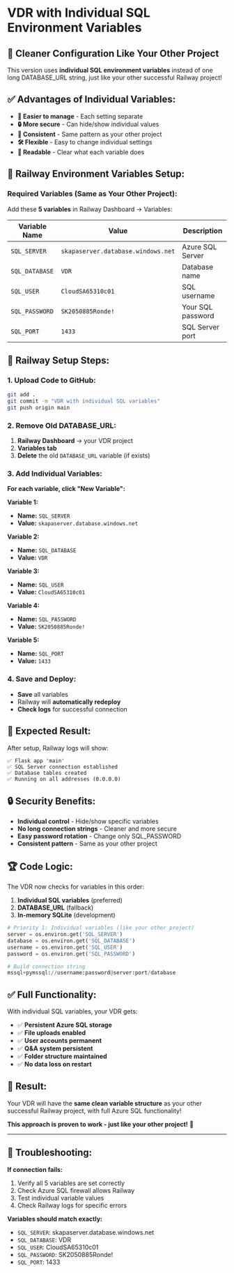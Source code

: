 # VDR with Individual SQL Environment Variables

## 🎯 **Cleaner Configuration Like Your Other Project**

This version uses **individual SQL environment variables** instead of one long DATABASE_URL string, just like your other successful Railway project!

## ✅ **Advantages of Individual Variables:**

- **🔧 Easier to manage** - Each setting separate
- **🔒 More secure** - Can hide/show individual values
- **🚀 Consistent** - Same pattern as your other project
- **🛠️ Flexible** - Easy to change individual settings
- **📝 Readable** - Clear what each variable does

## 🔧 **Railway Environment Variables Setup:**

### **Required Variables (Same as Your Other Project):**

Add these **5 variables** in Railway Dashboard → Variables:

| Variable Name | Value | Description |
|---------------|-------|-------------|
| `SQL_SERVER` | `skapaserver.database.windows.net` | Azure SQL Server |
| `SQL_DATABASE` | `VDR` | Database name |
| `SQL_USER` | `CloudSA65310c01` | SQL username |
| `SQL_PASSWORD` | `SK2050885Ronde!` | Your SQL password |
| `SQL_PORT` | `1433` | SQL Server port |

## 🚀 **Railway Setup Steps:**

### **1. Upload Code to GitHub:**
```bash
git add .
git commit -m "VDR with individual SQL variables"
git push origin main
```

### **2. Remove Old DATABASE_URL:**
1. **Railway Dashboard** → your VDR project
2. **Variables tab**
3. **Delete** the old `DATABASE_URL` variable (if exists)

### **3. Add Individual Variables:**
**For each variable, click "New Variable":**

**Variable 1:**
- **Name:** `SQL_SERVER`
- **Value:** `skapaserver.database.windows.net`

**Variable 2:**
- **Name:** `SQL_DATABASE`  
- **Value:** `VDR`

**Variable 3:**
- **Name:** `SQL_USER`
- **Value:** `CloudSA65310c01`

**Variable 4:**
- **Name:** `SQL_PASSWORD`
- **Value:** `SK2050885Ronde!`

**Variable 5:**
- **Name:** `SQL_PORT`
- **Value:** `1433`

### **4. Save and Deploy:**
- **Save** all variables
- Railway will **automatically redeploy**
- **Check logs** for successful connection

## 🎯 **Expected Result:**

After setup, Railway logs will show:
```
✅ Flask app 'main'
✅ SQL Server connection established
✅ Database tables created
✅ Running on all addresses (0.0.0.0)
```

## 🔒 **Security Benefits:**

- **Individual control** - Hide/show specific variables
- **No long connection strings** - Cleaner and more secure
- **Easy password rotation** - Change only SQL_PASSWORD
- **Consistent pattern** - Same as your other project

## 🏆 **Code Logic:**

The VDR now checks for variables in this order:
1. **Individual SQL variables** (preferred)
2. **DATABASE_URL** (fallback)
3. **In-memory SQLite** (development)

```python
# Priority 1: Individual variables (like your other project)
server = os.environ.get('SQL_SERVER')
database = os.environ.get('SQL_DATABASE') 
username = os.environ.get('SQL_USER')
password = os.environ.get('SQL_PASSWORD')

# Build connection string
mssql+pymssql://username:password@server:port/database
```

## ✅ **Full Functionality:**

With individual SQL variables, your VDR gets:
- ✅ **Persistent Azure SQL storage**
- ✅ **File uploads enabled**
- ✅ **User accounts permanent**
- ✅ **Q&A system persistent**
- ✅ **Folder structure maintained**
- ✅ **No data loss on restart**

## 🎉 **Result:**

Your VDR will have the **same clean variable structure** as your other successful Railway project, with full Azure SQL functionality!

**This approach is proven to work - just like your other project!** 🚀

---

## 🔧 **Troubleshooting:**

**If connection fails:**
1. Verify all 5 variables are set correctly
2. Check Azure SQL firewall allows Railway
3. Test individual variable values
4. Check Railway logs for specific errors

**Variables should match exactly:**
- `SQL_SERVER`: skapaserver.database.windows.net
- `SQL_DATABASE`: VDR  
- `SQL_USER`: CloudSA65310c01
- `SQL_PASSWORD`: SK2050885Ronde!
- `SQL_PORT`: 1433

